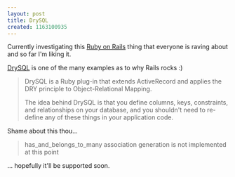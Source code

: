 ```yaml
--- 
layout: post
title: DrySQL
created: 1163100935
---
```

Currently investigating this [Ruby on Rails](http://www.rubyonrails.org/) thing that everyone is raving about and so far I'm liking it.

[DrySQL](http://drysql.rubyforge.org/) is one of the many examples as to why Rails rocks :)

<blockquote>
DrySQL is a Ruby plug-in that extends ActiveRecord and applies the DRY principle to Object-Relational Mapping.

The idea behind DrySQL is that you define columns, keys, constraints, and relationships on your database, and you shouldn't need to re-define any of these things in your application code.
</blockquote>

Shame about this thou...
<blockquote>has_and_belongs_to_many association generation is not implemented at this point </blockquote>

... hopefully it'll be supported soon.
